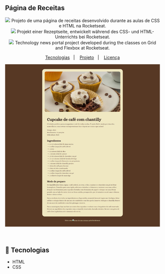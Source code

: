 ## Página de Receitas

<p align="center">
<img src="https://flagcdn.com/w40/br.png" width="20"/> Projeto de uma página de receitas desenvolvido durante as aulas de CSS e HTML na Rocketseat.<br>  
<img src="https://flagcdn.com/w40/de.png" width="20"/> Projekt einer Rezeptseite, entwickelt während des CSS- und HTML-Unterrichts bei Rocketseat.<br>  
<img src="https://flagcdn.com/w40/us.png" width="20"/> Technology news portal project developed during the classes on Grid and Flexbox at Rocketseat.<br>
</p>

<p align="center">
  <a href="#-tecnologias">Tecnologias</a>&nbsp;&nbsp;&nbsp;|&nbsp;&nbsp;&nbsp;
  <a href="#-projeto">Projeto</a>&nbsp;&nbsp;&nbsp;|&nbsp;&nbsp;&nbsp;
  <a href="#memo-licença">Licença</a>
</p>

<p align="center">
  <img alt="Page" src="/assets/-pagina-de-receita.png">
</p>

<br>


## 🚀 Tecnologias

- HTML
- CSS


